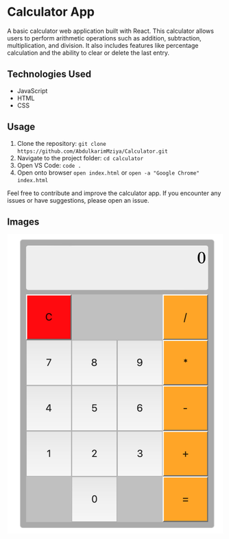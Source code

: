 # Calculator App

A basic calculator web application built with React. This calculator allows users to perform arithmetic operations such as addition, subtraction, multiplication, and division. It also includes features like percentage calculation and the ability to clear or delete the last entry.


## Technologies Used
- JavaScript
- HTML
- CSS

## Usage

1. Clone the repository: `git clone https://github.com/AbdulkarimMziya/Calculator.git`
2. Navigate to the project folder: `cd calculator`
3. Open VS Code: `code .`
4. Open onto browser `open index.html` or `open -a "Google Chrome" index.html`

Feel free to contribute and improve the calculator app. If you encounter any issues or have suggestions, please open an issue.


## Images
<img src="./img/calc_img.png" alt="Your Image"/>

